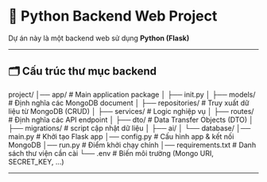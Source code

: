 # 🐍 Python Backend Web Project 

Dự án này là một backend web sử dụng **Python (Flask)**

---

## 🗂️ Cấu trúc thư mục backend

project/
│── app/ # Main application package
│ ├── init.py 
│ ├── models/ # Định nghĩa các MongoDB document
│ ├── repositories/ # Truy xuất dữ liệu từ MongoDB (CRUD)
│ ├── services/ # Logic nghiệp vụ
│ ├── routes/ # Định nghĩa các API endpoint
│ ├── dto/ # Data Transfer Objects (DTO)
│ ├── migrations/ # script cập nhật dữ liệu
│ ├── ai/
│ └── database/ 
│── main.py # Khởi tạo Flask app
│── config.py # Cấu hình app & kết nối MongoDB
│── run.py # Điểm khởi chạy chính
│── requirements.txt # Danh sách thư viện cần cài
└── .env # Biến môi trường (Mongo URI, SECRET_KEY, ...)

---

